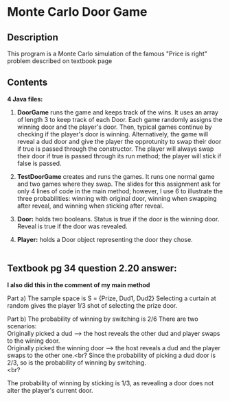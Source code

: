 # Monte Carlo Door Game

## Description
This program is a Monte Carlo simulation of the famous "Price is right" problem described on textbook page


## Contents
**4 Java files:**<br>
1. **DoorGame** runs the game and keeps track of the wins. It uses an array of length 3 to keep track of each Door.
Each game randomly assigns the winning door and the player's door. Then, typical games continue by checking if the
player's door is winning. Alternatively, the game will reveal a dud door and give the player the opprotunity to swap
their door if true is passed through the constructor. The player will always swap their door if true is passed through
its run method; the player will stick if false is passed.<br>

2. **TestDoorGame** creates and runs the games. It runs one normal game and two games where they swap.
The slides for this assignment ask for only 4 lines of code in the main method; however, I use 6 to
illustrate the three probabilities: winning with original door, winning when swapping after reveal,
and winning when sticking after reveal.<br>

3. **Door:** holds two booleans. Status is true if the door is the winning door. Reveal is true if the door was revealed.<br>

4. **Player:** holds a Door object representing the door they chose.<br><br>


## Textbook pg 34 question 2.20 answer:
**I also did this in the comment of my main method**

Part a)
The sample space is S = {Prize, Dud1, Dud2}
Selecting a curtain at random gives the player 
1/3 shot of selecting the prize door.

Part b)
The probability of winning by switching is 2/6
There are two scenarios: <br>
Originally picked a dud --> the host reveals the other dud and player swaps to the wining door.<br>
Originally picked the winning door --> the host reveals a dud and the player swaps to the other one.<br?
Since the probability of picking a dud door is 2/3, so is the probability of winning by switching. <br> <br?

The probability of winning by sticking is 1/3, as revealing a door does not alter the player's current door.
